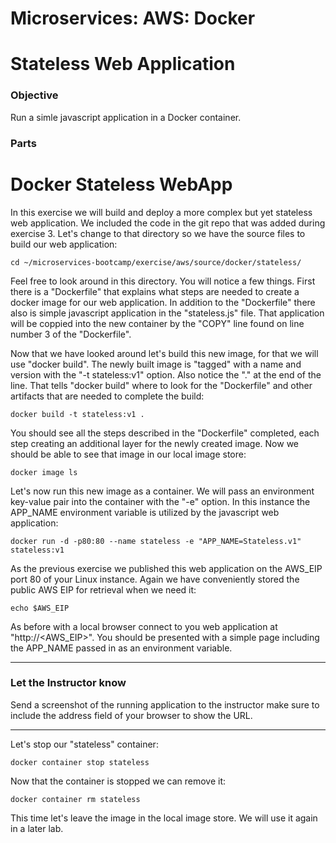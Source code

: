 # Microservices: AWS: Docker
# Stateless Web Application

### Objective

Run a simle javascript application in a Docker container.

### Parts


# Docker Stateless WebApp

In this exercise we will build and deploy a more complex but yet stateless web application.  We included the code in the git repo that was added during exercise 3.  Let's change to that directory so we have the source files to build our web application:

~~~shell
cd ~/microservices-bootcamp/exercise/aws/source/docker/stateless/
~~~

Feel free to look around in this directory.  You will notice a few things.  First there is a "Dockerfile" that explains what steps are needed to create a docker image for our web application.  In addition to the "Dockerfile" there also is simple javascript application in the "stateless.js" file.  That application will be coppied into the new container by the "COPY" line found on line number 3 of the "Dockerfile".

Now that we have looked around let's build this new image, for that we will use "docker build".  The newly built image is "tagged" with a name and version with the "-t stateless:v1" option.  Also notice the "." at the end of the line.  That tells "docker build" where to look for the "Dockerfile" and other artifacts that are needed to complete the build:

~~~shell
docker build -t stateless:v1 .
~~~

You should see all the steps described in the "Dockerfile" completed, each step creating an additional layer for the newly created image.  Now we should be able to see that image in our local image store:

~~~shell
docker image ls
~~~

Let's now run this new image as a container.  We will pass an environment key-value pair into the container with the "-e" option.  In this instance the APP_NAME environment variable is utilized by the javascript web application:

~~~shell
docker run -d -p80:80 --name stateless -e "APP_NAME=Stateless.v1" stateless:v1
~~~

As the previous exercise we published this web application on the AWS_EIP port 80 of your Linux instance.  Again we have conveniently stored the public AWS EIP for retrieval when we need it:

~~~shell
echo $AWS_EIP
~~~

As before with a local browser connect to you web application at "http://<AWS_EIP>".  You should be presented with a simple page including the APP_NAME passed in as an environment variable.

___

### Let the Instructor know

Send a screenshot of the running application to the instructor make sure to include the address field of your browser to show the URL.

___

Let's stop our "stateless" container:

~~~shell
docker container stop stateless
~~~

Now that the container is stopped we can remove it:

~~~shell
docker container rm stateless
~~~

This time let's leave the image in the local image store.  We will use it again in a later lab.
